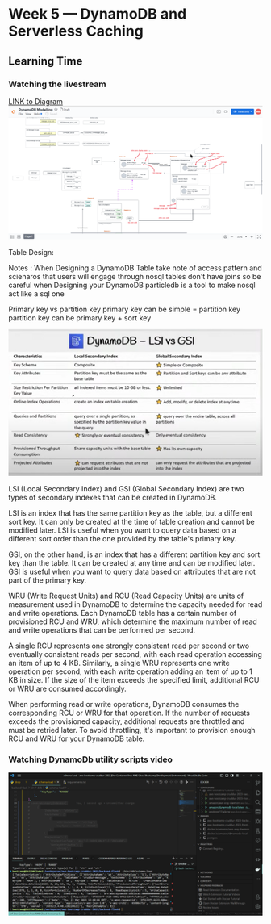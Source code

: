 # Week 5 — DynamoDB and Serverless Caching


## Learning Time

### Watching the livestream

  [LINK to Diagram](https://lucid.app/lucidchart/8f58a19d-3821-4529-920f-5bb802d6c6a3/edit?invitationId=inv_e47bc316-9caa-4aee-940f-161e01e22715&page=0_0#)
  ![](assets/week5/lucid_chart_dynamo_db.png)

Table Design:

  Notes :
  When Designing a DynamoDB Table take note of access pattern and scienaros that users will engage through
  nosql tables don't have joins so be careful when Designing your DynamoDB
  particledb is a tool to make nosql act like a sql one

  Primary key vs partition key 
  primary key can be simple = partition key 
  partition key can be primary key + sort key
  
![](assets/week5/lsi_vs_gsi.png)

LSI (Local Secondary Index) and GSI (Global Secondary Index) are two types of secondary indexes that can be created in DynamoDB.

LSI is an index that has the same partition key as the table, but a different sort key. It can only be created at the time of table creation and cannot be modified later. LSI is useful when you want to query data based on a different sort order than the one provided by the table's primary key.

GSI, on the other hand, is an index that has a different partition key and sort key than the table. It can be created at any time and can be modified later. GSI is useful when you want to query data based on attributes that are not part of the primary key.

WRU (Write Request Units) and RCU (Read Capacity Units) are units of measurement used in DynamoDB to determine the capacity needed for read and write operations. Each DynamoDB table has a certain number of provisioned RCU and WRU, which determine the maximum number of read and write operations that can be performed per second.

A single RCU represents one strongly consistent read per second or two eventually consistent reads per second, with each read operation accessing an item of up to 4 KB. Similarly, a single WRU represents one write operation per second, with each write operation adding an item of up to 1 KB in size. If the size of the item exceeds the specified limit, additional RCU or WRU are consumed accordingly.

When performing read or write operations, DynamoDB consumes the corresponding RCU or WRU for that operation. If the number of requests exceeds the provisioned capacity, additional requests are throttled and must be retried later. To avoid throttling, it's important to provision enough RCU and WRU for your DynamoDB table.


### Watching DynamoDb utility scripts video

![](assets/week5/created_ddb_table.png)